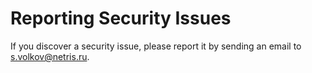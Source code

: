 # Reporting Security Issues

If you discover a security issue, please report it by sending an
email to [s.volkov@netris.ru](mailto:s.volkov@netris.ru).
